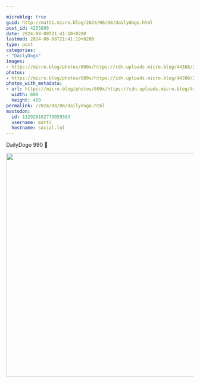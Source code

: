 ```yaml
---

microblog: true
guid: http://matti.micro.blog/2024/08/08/dailydogo.html
post_id: 4255806
date: 2024-08-08T21:41:18+0200
lastmod: 2024-08-08T21:41:19+0200
type: post
categories:
- "DailyDogo"
images:
- https://micro.blog/photos/600x/https://cdn.uploads.micro.blog/44388/2024/d71af7fe183a40b0a9108502fafd89c3.jpg
photos:
- https://micro.blog/photos/600x/https://cdn.uploads.micro.blog/44388/2024/d71af7fe183a40b0a9108502fafd89c3.jpg
photos_with_metadata:
- url: https://micro.blog/photos/600x/https://cdn.uploads.micro.blog/44388/2024/d71af7fe183a40b0a9108502fafd89c3.jpg
  width: 600
  height: 450
permalink: /2024/08/08/dailydogo.html
mastodon:
  id: 112928102779059583
  username: matti
  hostname: social.lol
---
```

DailyDogo 990 🐶

<img src="/media/uploads/2024/d71af7fe183a40b0a9108502fafd89c3.jpg" width="600" alt="" />
